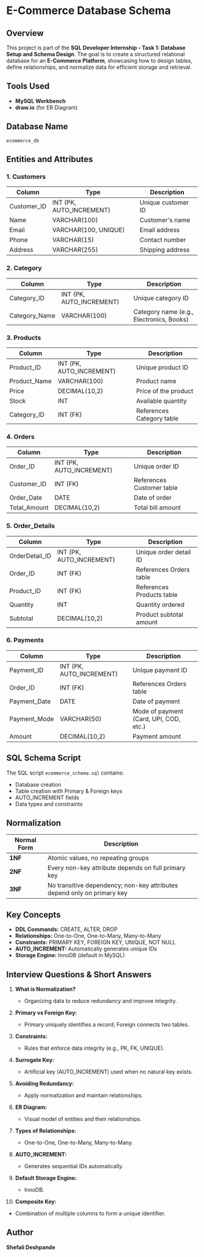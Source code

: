 # E-Commerce Database Schema

## Overview

This project is part of the **SQL Developer Internship - Task 1: Database Setup and Schema Design**. The goal is to create a structured relational database for an **E-Commerce Platform**, showcasing how to design tables, define relationships, and normalize data for efficient storage and retrieval.

## Tools Used

* **MySQL Workbench**
* **draw.io** (for ER Diagram)

## Database Name

`ecommerce_db`

## Entities and Attributes

### 1. **Customers**

| Column      | Type                     | Description        |
| ----------- | ------------------------ | ------------------ |
| Customer_ID | INT (PK, AUTO_INCREMENT) | Unique customer ID |
| Name        | VARCHAR(100)             | Customer's name    |
| Email       | VARCHAR(100, UNIQUE)     | Email address      |
| Phone       | VARCHAR(15)              | Contact number     |
| Address     | VARCHAR(255)             | Shipping address   |

### 2. **Category**

| Column        | Type                     | Description                              |
| ------------- | ------------------------ | ---------------------------------------- |
| Category_ID   | INT (PK, AUTO_INCREMENT) | Unique category ID                       |
| Category_Name | VARCHAR(100)             | Category name (e.g., Electronics, Books) |

### 3. **Products**

| Column       | Type                     | Description               |
| ------------ | ------------------------ | ------------------------- |
| Product_ID   | INT (PK, AUTO_INCREMENT) | Unique product ID         |
| Product_Name | VARCHAR(100)             | Product name              |
| Price        | DECIMAL(10,2)            | Price of the product      |
| Stock        | INT                      | Available quantity        |
| Category_ID  | INT (FK)                 | References Category table |

### 4. **Orders**

| Column       | Type                     | Description               |
| ------------ | ------------------------ | ------------------------- |
| Order_ID     | INT (PK, AUTO_INCREMENT) | Unique order ID           |
| Customer_ID  | INT (FK)                 | References Customer table |
| Order_Date   | DATE                     | Date of order             |
| Total_Amount | DECIMAL(10,2)            | Total bill amount         |

### 5. **Order_Details**

| Column         | Type                     | Description               |
| -------------- | ------------------------ | ------------------------- |
| OrderDetail_ID | INT (PK, AUTO_INCREMENT) | Unique order detail ID    |
| Order_ID       | INT (FK)                 | References Orders table   |
| Product_ID     | INT (FK)                 | References Products table |
| Quantity       | INT                      | Quantity ordered          |
| Subtotal       | DECIMAL(10,2)            | Product subtotal amount   |

### 6. **Payments**

| Column       | Type                     | Description                            |
| ------------ | ------------------------ | -------------------------------------- |
| Payment_ID   | INT (PK, AUTO_INCREMENT) | Unique payment ID                      |
| Order_ID     | INT (FK)                 | References Orders table                |
| Payment_Date | DATE                     | Date of payment                        |
| Payment_Mode | VARCHAR(50)              | Mode of payment (Card, UPI, COD, etc.) |
| Amount       | DECIMAL(10,2)            | Payment amount                         |


## SQL Schema Script

The SQL script `ecommerce_schema.sql` contains:

* Database creation
* Table creation with Primary & Foreign keys
* AUTO_INCREMENT fields
* Data types and constraints

## Normalization

| Normal Form | Description                                                             |
| ----------- | ----------------------------------------------------------------------- |
| **1NF**     | Atomic values, no repeating groups                                      |
| **2NF**     | Every non-key attribute depends on full primary key                     |
| **3NF**     | No transitive dependency; non-key attributes depend only on primary key |

## Key Concepts

* **DDL Commands:** CREATE, ALTER, DROP
* **Relationships:** One-to-One, One-to-Many, Many-to-Many
* **Constraints:** PRIMARY KEY, FOREIGN KEY, UNIQUE, NOT NULL
* **AUTO_INCREMENT:** Automatically generates unique IDs
* **Storage Engine:** InnoDB (default in MySQL)

## Interview Questions & Short Answers

1. **What is Normalization?**

   * Organizing data to reduce redundancy and improve integrity.
2. **Primary vs Foreign Key:**

   * Primary uniquely identifies a record; Foreign connects two tables.
3. **Constraints:**

   * Rules that enforce data integrity (e.g., PK, FK, UNIQUE).
4. **Surrogate Key:**

   * Artificial key (AUTO_INCREMENT) used when no natural key exists.
5. **Avoiding Redundancy:**

   * Apply normalization and maintain relationships.
6. **ER Diagram:**

   * Visual model of entities and their relationships.
7. **Types of Relationships:**

   * One-to-One, One-to-Many, Many-to-Many.
8. **AUTO_INCREMENT:**

   * Generates sequential IDs automatically.
9. **Default Storage Engine:**

   * InnoDB.
10. **Composite Key:**

* Combination of multiple columns to form a unique identifier.

## Author

**Shefali Deshpande**

